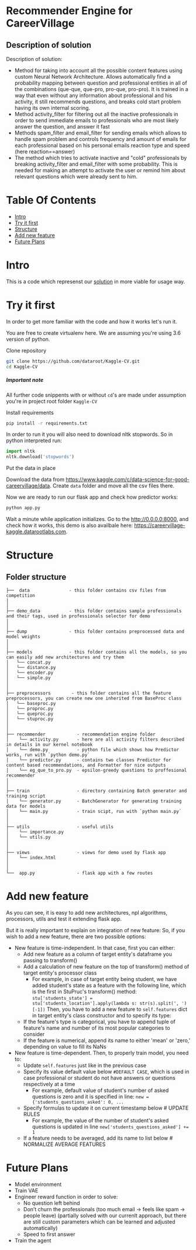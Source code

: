 # Recommender Engine for CareerVillage
## Description of solution
Description of solution:

- Method for taking into account all the possible content features using custom Neural Network Architecture. Allows automatically find a probability mapping between question and professional entities in all of the combinations (que-que, que-pro, pro-que, pro-pro). It is trained in a way that even without any information about professional and his activity, it still recommends questions, and breaks cold start problem having its own internal scoring.
- Method activity_filter for filtering out all the inactive professionals in order to send immediate emails to professionals who are most likely answer the question, and answer it fast
- Methods spam_filter and email_filter for sending emails which allows to handle spam problem and controls frequency and amount of emails for each professional based on his personal emails reaction type and speed (here reaction==answer)
- The method which tries to activate inactive and "cold" professionals by breaking activity_filter and email_filter with some probability. This is needed for making an attempt to activate the user or remind him about relevant questions which were already sent to him.


# Table Of Contents
-  [Intro](#intro)
-  [Try it first](#try-it-first)
-  [Structure](#structure)
-  [Add new feature](#add-new-feature)
-  [Future Plans](#future-plans)


# Intro
This is a code which represenst our [solution](https://www.kaggle.com/ididur/nn-based-recommender-engine) in more viable for usage way.

# Try it first
In order to get more familiar with the code and how it works let's run it.

You are free to create virtualenv here. We are assuming you're using 3.6 version of python.

Clone repository
```bash
git clone https://github.com/dataroot/Kaggle-CV.git
cd Kaggle-CV
```

##### Important note
All further code snippents with or without `cd`'s are made under assumption you're in project root folder `Kaggle-CV`

Install requirements
```bash
pip install -r requirements.txt
```

In order to run it you will also need to download nltk stopwords. So in python interpreted run:
```python
import nltk
nltk.download('stopwords')
```

Put the data in place

Download the data from https://www.kaggle.com/c/data-science-for-good-careervillage/data.
Create `data` folder and move all the csv files there.

Now we are ready to run our flask app and check how predictor works:
```bash
python app.py
```

Wait a minute while application initializes.
Go to the http://0.0.0.0:8000, and check how it works, this demo is also availbale here: https://careervillage-kaggle.datarootlabs.com.

# Structure

Folder structure
--------------

```
├──  data               - this folder contains csv files from competition
│
│
├── demo_data           - this folder contains sample professionals and their tags, used in professionals selector for demo
│
│
├── dump                - this folder contains preprocessed data and model weights
│
│
├── models              - this folder contains all the models, so you can easily add new architectures and try them
│   └── concat.py
│   └── distance.py
│   └── encoder.py
│   └── simple.py
│   
│   
├── preprocessors        - this folder contains all the feature preprocessors, you can create new one inherited from BaseProc class
│   └── baseproc.py
│   └── proproc.py
│   └── queproc.py
│   └── stuproc.py
│   
│   
├── recommender            - recommendation engine folder
│    └── activity.py  	   - here are all activity filters described in details in our kernel notebook
│    └── demo.py  	       - python file which shows how Predictor works, run with `python demo.py`
│    └── predictor.py  	   - contains two classes Predictor for content based recommendations, and Formatter for nice outputs
│    └── eg_que_to_pro.py  - epsilon-greedy questions to proffesional recommender
│ 
│ 
├── train                  - directory containing Batch generator and training script
│    └── generator.py      - BatchGenerator for generating training data for models
│    └── main.py           - train scipt, run with `python main.py`
│ 
│ 
├── utils                  - useful utils
│    └── importance.py     
│    └── utils.py
│ 
│ 
├── views                  - views for demo used by flask app
│    └── index.html
│ 
│ 
└──  app.py                - flask app with a few routes
```

# Add new feature

As you can see, it is easy to add new architectures, npl algorithms, processors, utils and test it extending flask app. 

But it is really important to explain on integration of new feature:
So, if you wish to add a new feature, there are two possible options:

- New feature is time-independent. In that case, first you can either:
	- Add new feature as a column of target entity's dataframe you passing to transform()
	- Add a calculation of new feature on the top of transform() method of target entity's processor class
		- For example, in case of target entity being student, we have added student's state as a feature with the following line, which is the first in StuPruc's transform() method: `stu['students_state'] = stu['students_location'].apply(lambda s: str(s).split(', ')[-1])` 
		Then, you have to add a new feature to `self.features` dict in target entity's class constructor and to specify its type:
	- If the feature's type is categorical, you have to append tuple of feature's name and number of its most popular categories to consider
	- If the feature is numerical, append its name to either 'mean' or 'zero,' depending on value to fill its NaNs
- New feature is time-dependent. Then, to properly train model, you need to:
	- Update `self.features` just like in the previous case
	- Specify its value default value below `#DEFAULT CASE`, which is used in case professional or student do not have answers or questions respectively at a time
		- For example, default value of student's number of asked questions is zero and it is specified in line: `new = {'students_questions_asked': 0, ...`
	- Specify formulas to update it on current timestamp below # UPDATE RULES
		- For example, the value of the number of student's asked questions is updated in line `new['students_questions_asked'] += 1`
	- If a feature needs to be averaged, add its name to list below # NORMALIZE AVERAGE FEATURES


# Future Plans

- Model environment
- Train VAE
- Engineer reward function in order to solve:
	- No question left behind
	- Don’t churn the professionals (too much email → feels like spam → people leave) (partially solved with our currenlt approach, but there are still custom parameters which can be learned and adjusted automatically)
	- Speed to first answer
- Train the agent
